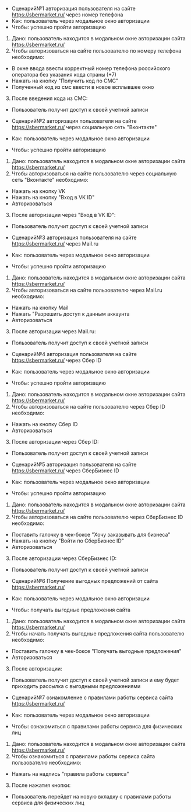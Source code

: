 
- Сценарий№1 авторизация пользователя на сайте https://sbermarket.ru/ через номер телефона
- Как: пользователь через модальное окно авторизации
- Чтобы: успешно пройти авторизацию

1. Дано: пользователь находится в модальном окне авторизации сайта https://sbermarket.ru/
2. Чтобы авторизоваться на сайте пользователю по номеру телефона необходимо:
- В окне ввода ввести корректный номер телефона российского оператора без указания кода страны (+7)
- Нажать на кнопку "Получить код по СМС"
- Полученный код из смс ввести в новое всплывшее окно
3. После введения кода из СМС:
- Пользователь получит доступ к своей учетной записи

- Сценарий№2 авторизация пользователя на сайте https://sbermarket.ru/ через социальную сеть "Вконтакте"
- Как: пользователь через модальное окно авторизации
- Чтобы: успешно пройти авторизацию

1. Дано: пользователь находится в модальном окне авторизации сайта https://sbermarket.ru/
2. Чтобы авторизоваться на сайте пользователю через социальную сеть "Вконтакте" необходимо:
- Нажать на кнопку VK
- Нажать на кнопку "Вход в VK ID"
- Авторизоваться
3. После авторизации через "Вход в VK ID":
- Пользователь получит доступ к своей учетной записи

- Сценарий№3 авторизация пользователя на сайте https://sbermarket.ru/ через Mail.ru
- Как: пользователь через модальное окно авторизации
- Чтобы: успешно пройти авторизацию

1. Дано: пользователь находится в модальном окне авторизации сайта https://sbermarket.ru/
2. Чтобы авторизоваться на сайте пользователю через Mail.ru необходимо:
- Нажать на кнопку Mail
- Нажать "Разрешить доступ к данным аккаунта
- Авторизоваться
3. После авторизации через Mail.ru:
- Пользователь получит доступ к своей учетной записи


- Сценарий№4 авторизация пользователя на сайте https://sbermarket.ru/ через Сбер ID
- Как: пользователь через модальное окно авторизации
- Чтобы: успешно пройти авторизацию

1. Дано: пользователь находится в модальном окне авторизации сайта https://sbermarket.ru/
2. Чтобы авторизоваться на сайте пользователю через Сбер ID необходимо:
- Нажать на кнопку Сбер ID
- Авторизоваться 
3. После авторизации через Сбер ID:
- Пользователь получит доступ к своей учетной записи


- Сценарий№5 авторизация пользователя на сайте https://sbermarket.ru/ через СберБизнес ID 
- Как: пользователь через модальное окно авторизации
- Чтобы: успешно пройти авторизацию

1. Дано: пользователь находится в модальном окне авторизации сайта https://sbermarket.ru/
2. Чтобы авторизоваться на сайте пользователю через СберБизнес ID необходимо:
- Поставить галочку в чек-боксе "Хочу заказывать для бизнеса"
- Нажать на кнопку "Войти по СберБизнес ID"
- Авторизоваться
3. После авторизации через СберБизнес ID:
- Пользователь получит доступ к своей учетной записи


- Сценарий№6 Получение выгодных предложений от сайта https://sbermarket.ru/
- Как: пользователь через модальное окно авторизации
- Чтобы: получать выгодные предложения сайта

1. Дано: пользователь находится в модальном окне авторизации сайта https://sbermarket.ru/
2. Чтобы начать получать выгодные предложения сайта пользователю необходимо:
- Поставить галочку в чек-боксе "Получать выгодные предложения"
- Авторизоваться
3. После авторизации:
- Пользователь получит доступ к своей учетной записи и ему будет приходить рассылка с выгодными предложениями

- Сценарий№7 ознакомление с правилами работы сервиса сайта https://sbermarket.ru/
- Как: пользователь через модальное окно авторизации
- Чтобы: ознакомиться с правилами работы сервиса для физических лиц

1. Дано: пользователь находится в модальном окне авторизации сайта https://sbermarket.ru/
2. Чтобы ознакомиться с правилами работы сервиса сайта пользователю необходимо:
- Нажать на надпись "правила работы сервиса"
3. После нажатия кнопки:
- Пользователь перейдет на новую вкладку с правилами работы сервиса для физических лиц


